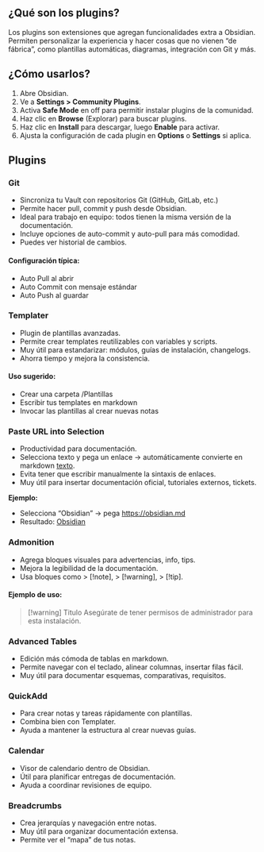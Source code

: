 ## ¿Qué son los plugins?
Los plugins son extensiones que agregan funcionalidades extra a Obsidian. Permiten personalizar la experiencia y hacer cosas que no vienen “de fábrica”, como plantillas automáticas, diagramas, integración con Git y más.

## ¿Cómo usarlos?
1. Abre Obsidian.
2. Ve a **Settings > Community Plugins**.
3. Activa **Safe Mode** en off para permitir instalar plugins de la comunidad.
4. Haz clic en **Browse** (Explorar) para buscar plugins.
5. Haz clic en **Install** para descargar, luego **Enable** para activar.
6. Ajusta la configuración de cada plugin en **Options** o **Settings** si aplica.


## Plugins 
### Git
- Sincroniza tu Vault con repositorios Git (GitHub, GitLab, etc.)
- Permite hacer pull, commit y push desde Obsidian.
- Ideal para trabajo en equipo: todos tienen la misma versión de la documentación.
- Incluye opciones de auto-commit y auto-pull para más comodidad.
- Puedes ver historial de cambios.
#### Configuración típica:
- Auto Pull al abrir
- Auto Commit con mensaje estándar
- Auto Push al guardar

### Templater
- Plugin de plantillas avanzadas.
- Permite crear templates reutilizables con variables y scripts.
- Muy útil para estandarizar: módulos, guías de instalación, changelogs.
- Ahorra tiempo y mejora la consistencia.

#### Uso sugerido:
- Crear una carpeta /Plantillas
- Escribir tus templates en markdown
- Invocar las plantillas al crear nuevas notas

### Paste URL into Selection
- Productividad para documentación.
- Selecciona texto y pega un enlace → automáticamente convierte en markdown [texto](url).
- Evita tener que escribir manualmente la sintaxis de enlaces.
- Muy útil para insertar documentación oficial, tutoriales externos, tickets.

**Ejemplo:**
- Selecciona “Obsidian” → pega https://obsidian.md
- Resultado: [Obsidian](https://obsidian.md)

### Admonition
- Agrega bloques visuales para advertencias, info, tips.
- Mejora la legibilidad de la documentación.
- Usa bloques como > [!note], > [!warning], > [!tip].

#### Ejemplo de uso:

> [!warning] Titulo
> Asegúrate de tener permisos de administrador para esta instalación.

### Advanced Tables
- Edición más cómoda de tablas en markdown.
- Permite navegar con el teclado, alinear columnas, insertar filas fácil.
- Muy útil para documentar esquemas, comparativas, requisitos.
### QuickAdd
- Para crear notas y tareas rápidamente con plantillas.
- Combina bien con Templater.
- Ayuda a mantener la estructura al crear nuevas guías.

### Calendar
- Visor de calendario dentro de Obsidian.
- Útil para planificar entregas de documentación.
- Ayuda a coordinar revisiones de equipo.

### Breadcrumbs
- Crea jerarquías y navegación entre notas.
- Muy útil para organizar documentación extensa.
- Permite ver el “mapa” de tus notas.
